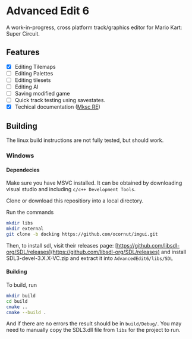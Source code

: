 # Advanced Edit 6
A work-in-progress, cross platform track/graphics editor for Mario Kart: Super Circuit.
## Features
- [x] Editing Tilemaps
- [ ] Editing Palettes
- [ ] Editing tilesets
- [ ] Editing AI
- [ ] Saving modified game
- [ ] Quick track testing using savestates.
- [x] Techical documentation ([Mksc RE](https://github.com/aplerdal/MkscRE))
## Building
The linux build instructions are not fully tested, but should work.
### Windows
#### Dependecies
Make sure you have MSVC installed. It can be obtained by downloading visual studio and including `c/c++ Development Tools`.

Clone or download this repositiory into a local directory.

Run the commands
```sh
mkdir libs
mkdir external
git clone -b docking https://github.com/ocornut/imgui.git
```
Then, to install sdl, visit their releases page: [https://github.com/libsdl-org/SDL/releases](https://github.com/libsdl-org/SDL/releases) and install SDL3-devel-3.X.X-VC.zip and extract it into `AdvancedEdit6/libs/SDL`
#### Building
To build, run
```sh
mkdir build
cd build
cmake ..
cmake --build .
```
And if there are no errors the result should be in `build/Debug/`. You may need to manually copy the SDL3.dll file from `libs` for the project to run.
